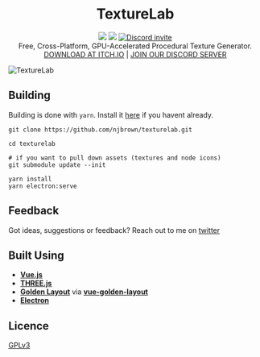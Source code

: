 

<h1 align="center">
  TextureLab
</h1>

<p align="center">
  <img src="https://github.com/njbrown/texturelab/workflows/Build/badge.svg" />
  <img src="https://img.shields.io/badge/License-GPLv3-blue.svg" />
  <a href="https://discord.gg/975NdQPsSc">
    <img src="https://img.shields.io/discord/769312171266932786.svg?logo=discord&logoColor=ffffff&color=7389D8&labelColor=6A7EC2" alt="Discord invite" />
  </a><br/>
  Free, Cross-Platform, GPU-Accelerated Procedural Texture Generator.<br/>
  <a href="https://njbrown.itch.io/texturelab">DOWNLOAD AT ITCH.IO</a> | <a href="https://discord.gg/975NdQPsSc" >JOIN OUR DISCORD SERVER</a>
</p>

![TextureLab](https://i.imgur.com/VBXk0zP.png)

## Building

Building is done with `yarn`. Install it [here](https://classic.yarnpkg.com/en/docs/install) if you havent already.

```
git clone https://github.com/njbrown/texturelab.git

cd texturelab

# if you want to pull down assets (textures and node icons)
git submodule update --init

yarn install
yarn electron:serve
```

## Feedback

Got ideas, suggestions or feedback? Reach out to me on [twitter](https://twitter.com/njbrown92)

## Built Using

- **[Vue.js](https://vuejs.org)**
- **[THREE.js](https://threejs.org/)**
- **[Golden Layout](https://golden-layout.com/)** via **[vue-golden-layout](https://github.com/emedware/vue-golden-layout)**
- **[Electron](https://electronjs.org)**

## Licence

[GPLv3](https://github.com/njbrown/texturelab/blob/master/LICENSE)
